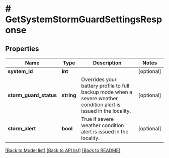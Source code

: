 # # GetSystemStormGuardSettingsResponse

## Properties

Name | Type | Description | Notes
------------ | ------------- | ------------- | -------------
**system_id** | **int** |  | [optional]
**storm_guard_status** | **string** | Overrides your battery profile to full backup mode when a severe weather condition alert is issued in the locality. | [optional]
**storm_alert** | **bool** | True if severe weather condition alert is issued in the locality. | [optional]

[[Back to Model list]](../../README.md#models) [[Back to API list]](../../README.md#endpoints) [[Back to README]](../../README.md)
